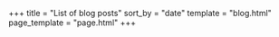 +++
title = "List of blog posts"
sort_by = "date"
template = "blog.html"
page_template = "page.html"
+++

